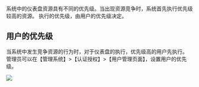 系统中的仪表盘资源具有不同的优先级。当出现资源竞争时，系统首先执行优先级较高的资源。
执行的优先级，由用户的优先级决定。

## 用户的优先级
当系统中发生竞争资源的行为时，对于仪表盘的执行，优先级高的用户先执行。
管理员可以在【管理系统】>【认证授权】>【用户管理页面】，设置用户的优先级。

![](https://main.qcloudimg.com/raw/94e57a5fd87191b2da605006deb39c3c.png)